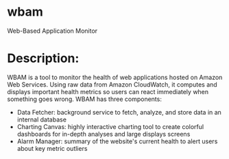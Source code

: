 wbam
====

Web-Based Application Monitor

Description:
===
WBAM is a tool to monitor the health of web applications hosted on Amazon Web Services. Using raw data from Amazon CloudWatch, it computes and displays important health metrics so users can react immediately when something goes wrong. WBAM has three components: 

* Data Fetcher: background service to fetch, analyze, and store data in an internal database
* Charting Canvas: highly interactive charting tool to create colorful dashboards for in-depth analyses and large displays screens
* Alarm Manager: summary of the website's current health to alert users about key metric outliers
